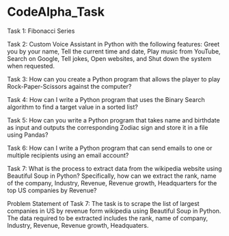 # CodeAlpha_Task

Task 1: Fibonacci Series

Task 2: Custom Voice Assistant in Python with the following features:
Greet you by your name,
Tell the current time and date,
Play music from YouTube,
Search on Google,
Tell jokes,
Open websites, and
Shut down the system when requested.

Task 3:
How can you create a Python program that allows the player to play Rock-Paper-Scissors against the computer?

Task 4:
How can I write a Python program that uses the Binary Search algorithm to find a target value in a sorted list?

Task 5:
How can you write a Python program that takes name and birthdate as input and outputs the corresponding Zodiac sign and store it in a file using Pandas?

Task 6:
How can I write a Python program that can send emails to one or multiple recipients using an email account?

Task 7:
What is the process to extract data from the wikipedia website using Beautiful Soup in Python? Specifically, how can we extract the rank, name of the company, Industry, Revenue, Revenue growth, Headquarters for the top US companies by Revenue?

Problem Statement of Task 7:
The task is to scrape the list of largest companies in US by revenue form wikipedia using Beautiful Soup in Python. The data required to be extracted includes the rank, name of company, Industry, Revenue, Revenue growth, Headquaters.
